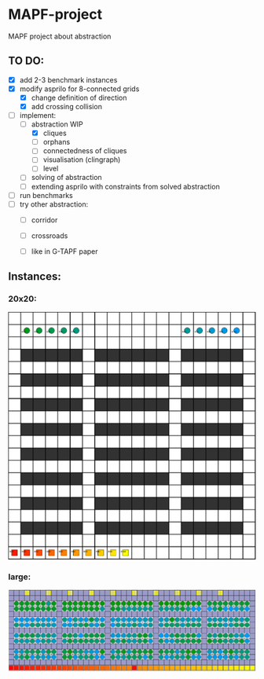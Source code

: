 # MAPF-project
MAPF project about abstraction

## TO DO:
- [x] add 2-3 benchmark instances
- [x] modify asprilo for 8-connected grids
  - [x] change definition of direction
  - [x] add crossing collision
- [ ] implement:
  - [ ] abstraction WIP
    - [x] cliques
    - [ ] orphans
    - [ ] connectedness of cliques
    - [ ] visualisation (clingraph)
    - [ ] level
  - [ ] solving of abstraction
  - [ ] extending asprilo with constraints from solved abstraction
- [ ] run benchmarks
- [ ] try other abstraction:
  - [ ] corridor
  - [ ] crossroads
  - [ ] like in G-TAPF paper



## Instances:
### 20x20:
![20x20 instance][instance_20]
### large:
![large instance][instance_xlarge]

[instance_20]: ./instances/20.png
[instance_xlarge]: ./instances/xlarge.png
